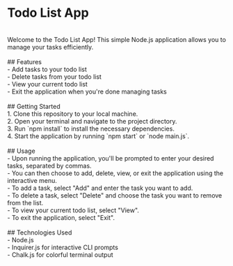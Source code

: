 # Todo List App<br>
<br>
Welcome to the Todo List App! This simple Node.js application allows you to manage your tasks efficiently.<br>
<br>
## Features<br>
- Add tasks to your todo list<br>
- Delete tasks from your todo list<br>
- View your current todo list<br>
- Exit the application when you're done managing tasks<br>
<br>
## Getting Started<br>
1. Clone this repository to your local machine.<br>
2. Open your terminal and navigate to the project directory.<br>
3. Run `npm install` to install the necessary dependencies.<br>
4. Start the application by running `npm start` or `node main.js`.<br>
<br>
## Usage<br>
- Upon running the application, you'll be prompted to enter your desired tasks, separated by commas.<br>
- You can then choose to add, delete, view, or exit the application using the interactive menu.<br>
- To add a task, select "Add" and enter the task you want to add.<br>
- To delete a task, select "Delete" and choose the task you want to remove from the list.<br>
- To view your current todo list, select "View".<br>
- To exit the application, select "Exit".<br>
<br>
## Technologies Used<br>
- Node.js<br>
- Inquirer.js for interactive CLI prompts<br>
- Chalk.js for colorful terminal output<br>
<br>